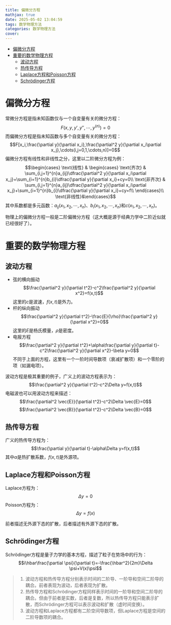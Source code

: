 ```yaml
---
title: 偏微分方程
mathjax: true
date: 2025-05-02 13:04:59
tags: 数学物理方法
categories: 数学物理方法
cover:
---
```


- [偏微分方程](#偏微分方程)
- [重要的数学物理方程](#重要的数学物理方程)
  - [波动方程](#波动方程)
  - [热传导方程](#热传导方程)
  - [Laplace方程和Poisson方程](#laplace方程和poisson方程)
  - [Schrödinger方程](#schrödinger方程)


# 偏微分方程
常微分方程是指未知函数仅与一个自变量有关的微分方程：
$$F(x,y,y',y'',\cdots,y^{(n)})=0$$
而偏微分方程是指未知函数与多个自变量有关的微分方程：
$$F[x_i,\frac{\partial y}{\partial x_i},\frac{\partial^2 y}{\partial x_i\partial x_j},\cdots(i,j=0,1,\cdots,n)]=0$$
偏微分方程有线性和非线性之分，这里以二阶微分方程为例：
$$\begin{cases}
\text{线性} &
\begin{cases}
\text{齐次} &
\sum_{i,j=1}^{n}a_{ij}\dfrac{\partial^2 y}{\partial x_i\partial x_j}+\sum_{i=1}^{n}b_{i}\dfrac{\partial y}{\partial x_i}+cy=0\\
\text{非齐次} &
\sum_{i,j=1}^{n}a_{ij}\dfrac{\partial^2 y}{\partial x_i\partial x_j}+\sum_{i=1}^{n}b_{i}\dfrac{\partial y}{\partial x_i}+cy=f\\
\end{cases}\\
\text{非线性}&\end{cases}$$
其中系数都是多元函数：$a_{ij}(x_1,x_2,\cdots,x_n)$、$b_{i}(x_1,x_2,\cdots,x_n)$和$c(x_1,x_2,\cdots,x_n)$。

物理上的偏微分方程一般是二阶偏微分方程（这大概是源于经典力学中二阶近似就已经很好了）。

# 重要的数学物理方程

## 波动方程

- 弦的横向振动
  $$\frac{\partial^2 y}{\partial t^2}-c^2\frac{\partial^2 y}{\partial x^2}=f(x,t)$$
  这里的$c$是波速，$f(x,t)$是外力。
- 杆的纵向振动
  $$\frac{\partial^2 y}{\partial t^2}-\frac{E}{\rho}\frac{\partial^2 y}{\partial x^2}=0$$
  这里的$E$是杨氏模量，$\rho$是密度。
- 电报方程
  $$\frac{\partial^2 y}{\partial t^2}+\alpha\frac{\partial y}{\partial t}-c^2\frac{\partial^2 y}{\partial x^2}-\beta y=0$$
  不同于上面的方程，这里有一个一阶时间导数项（衰减扩散项）和一个零阶的项（如漏电项）。

波动方程是极其重要的例子，广义上的波动方程表示为：
$$\frac{\partial^2 y}{\partial t^2}-c^2\Delta y=f(x,t)$$
电磁波也可以用波动方程来描述：
$$\frac{\partial^2 \vec{E}}{\partial t^2}-c^2\Delta \vec{E}=0$$
$$\frac{\partial^2 \vec{B}}{\partial t^2}-c^2\Delta \vec{B}=0$$

## 热传导方程
广义的热传导方程为：
$$\frac{\partial y}{\partial t}-\alpha\Delta y=f(x,t)$$
其中$\alpha$是热扩散系数，$f(x,t)$是外源项。

## Laplace方程和Poisson方程

Laplace方程为：
$$\Delta y=0$$
Poisson方程为：
$$\Delta y=f(x)$$

前者描述无外源下态的扩散，后者描述有外源下态的扩散。

## Schrödinger方程
Schrödinger方程是量子力学的基本方程，描述了粒子在势场中的行为：
$$i\hbar\frac{\partial \psi}{\partial t}=-\frac{\hbar^2}{2m}\Delta \psi+V(x)\psi$$

> 1. 波动方程和热传导方程分别表示时间的二阶导、一阶导和空间二阶导的耦合。前者表现为波动，后者表现为扩散。
> 2. 热传导方程和Schrödinger方程同样表示时间的一阶导和空间二阶导的耦合。但由于前者是实数，后者是复数，所以热传导方程只能表示扩散，而Schrödinger方程可以表示波动和扩散（虚时间变换）。
> 3. 波动方程和Laplace方程都有二阶空间导数项，但Laplace方程是空间的二阶导数项的耦合。
